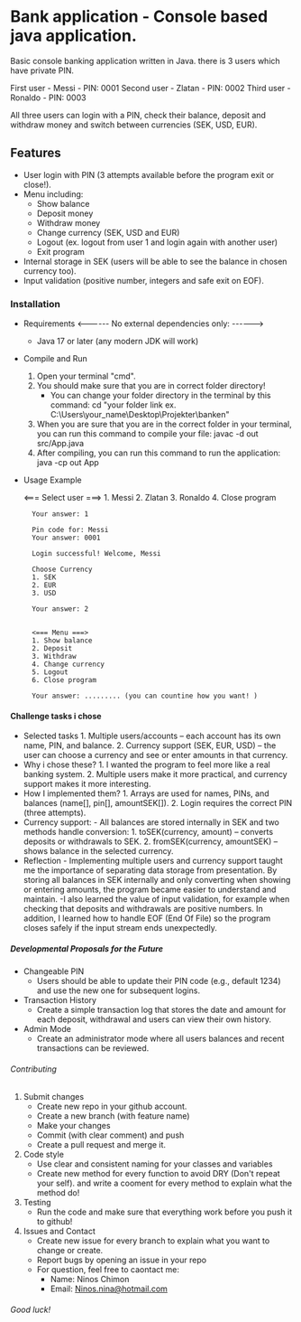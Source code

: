 
# Bank application - Console based java application.

Basic console banking application written in Java.
there is 3 users which have private PIN.

First user - Messi - PIN: 0001
Second user - Zlatan - PIN: 0002
Third user - Ronaldo - PIN: 0003

All three users can login with a PIN, check their balance, deposit and withdraw money and switch between currencies (SEK, USD, EUR).


## Features

* User login with PIN (3 attempts available before the program exit or close!).
* Menu including:
     - Show balance
     - Deposit money
     - Withdraw money
     - Change currency (SEK, USD and EUR)
     - Logout (ex. logout from user 1 and login again with another user)
     - Exit program
* Internal storage in SEK (users will be able to see the balance in chosen currency too).
* Input validation (positive number, integers and safe exit on EOF).

### Installation

* Requirements 
        <------ No external dependencies only: ------>
     - Java 17 or later (any modern JDK will work)

* Compile and Run
     1. Open your terminal "cmd".
     2. You should make sure that you are in correct folder directory!
        - You can change your folder directory in the terminal by this command: 
          cd "your folder link ex. C:\Users\your_name\Desktop\Projekter\banken"
     3. When you are sure that you are in the correct folder in your terminal, you can run this
        command to compile your file: javac -d out src/App.java
     4. After compiling, you can run this command to run the application: java -cp out App

* Usage Example 

     <=== Select user ===>
        1. Messi
        2. Zlatan
        3. Ronaldo
        4. Close program

        Your answer: 1

        Pin code for: Messi
        Your answer: 0001

        Login successful! Welcome, Messi

        Choose Currency
        1. SEK
        2. EUR
        3. USD

        Your answer: 2
        

        <=== Menu ===>
        1. Show balance
        2. Deposit
        3. Withdraw
        4. Change currency
        5. Logout
        6. Close program   
        
        Your answer: ......... (you can countine how you want! )

#### Challenge tasks i chose
* Selected tasks
         1. Multiple users/accounts – each account has its own name, PIN, and balance.
         2. Currency support (SEK, EUR, USD) – the user can choose a currency and see or enter amounts in that currency.
* Why i chose these?
         1. I wanted the program to feel more like a real banking system.
         2. Multiple users make it more practical, and currency support makes it more interesting.
* How I implemented them?
         1. Arrays are used for names, PINs, and balances (name[], pin[], amountSEK[]).
         2. Login requires the correct PIN (three attempts).
* Currency support:
         - All balances are stored internally in SEK and two methods handle conversion:
         1. toSEK(currency, amount) – converts deposits or withdrawals to SEK.
         2. fromSEK(currency, amountSEK) – shows balance in the selected currency.
* Reflection
         - Implementing multiple users and currency support taught me the importance of separating data storage from presentation. By storing all balances in SEK internally and only converting when
         showing or entering amounts, the program became easier to understand and maintain.
         -I also learned the value of input validation, for example when checking that deposits and withdrawals are positive numbers. In addition, I learned how to handle EOF (End Of File) so the program closes safely if the input stream ends unexpectedly.
                     

##### Developmental Proposals for the Future

* Changeable PIN
     - Users should be able to update their PIN code (e.g., default 1234) and use the new one for subsequent logins.
* Transaction History
     - Create a simple transaction log that stores the date and amount for each deposit, withdrawal and users can view their own history.   
* Admin Mode
     - Create an administrator mode where all users balances and recent transactions can be reviewed.


###### Contributing

1. Submit changes
     - Create new repo in your github account.
     - Create a new branch (with feature name)
     - Make your changes
     - Commit (with clear comment) and push
     - Create a pull request and merge it.
2. Code style
     - Use clear and consistent naming for your classes and variables
     - Create new method for every function to avoid DRY (Don't repeat your self).
       and write a cooment for every method to explain what the method do!
3. Testing
     - Run the code and make sure that everything work before you push it to github!
4. Issues and Contact
     - Create new issue for every branch to explain what you want to change or create.
     - Report bugs by opening an issue in your repo
     - For question, feel free to caontact me: 
        - Name: Ninos Chimon
        - Email: Ninos.nina@hotmail.com



###### Good luck!  

    







